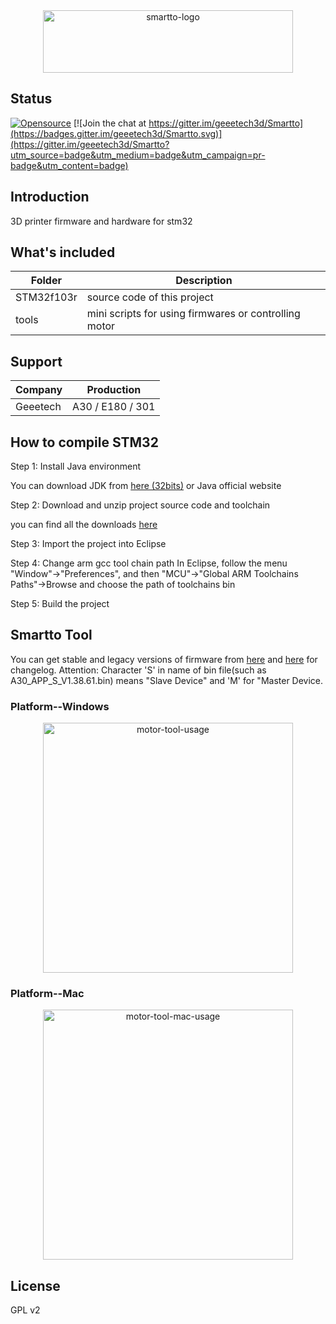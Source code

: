<div align=center><img src="https://raw.githubusercontent.com/geeetech3d/smartto-eclipse/master/docs/assets/smartto-logo.png" width="400" height="100" alt="smartto-logo" /></div>

## Status
[![Opensource](https://img.shields.io/badge/Opensource%20by-Geeetech3D-blue.svg)](https://www.geeetech.com/)
[![Join the chat at https://gitter.im/geeetech3d/Smartto](https://badges.gitter.im/geeetech3d/Smartto.svg)](https://gitter.im/geeetech3d/Smartto?utm_source=badge&utm_medium=badge&utm_campaign=pr-badge&utm_content=badge)

## Introduction
3D printer firmware and hardware for stm32

## What's included
Folder | Description
--- | ---
STM32f103r | source code of this project
tools | mini scripts for using firmwares or controlling motor

## Support
Company | Production
--- | ---
Geeetech | A30 / E180 / 301

## How to compile STM32
Step 1: Install Java environment

You can download JDK from [here (32bits)](http://www.geeetech.com/OpenSource/eclipse/chromeinstall-8u171.exe) or Java official website

Step 2: Download and unzip project source code and toolchain

you can find all the downloads [here](http://www.geeetech.com/OpenSource/)

Step 3: Import the project into Eclipse

Step 4: Change arm gcc tool chain path
In Eclipse, follow the menu "Window"->"Preferences", and then "MCU"->"Global ARM Toolchains Paths"->Browse and choose the path of toolchains bin

Step 5: Build the  project

## Smartto Tool

You can get stable and legacy versions of firmware from [here](http://geeetech.com/firmware/) and [here](https://github.com/Geeetech3D/Smartto-IAR/tree/master/log/firmware_changelog.md) for changelog.
Attention: Character 'S' in name of bin file(such as A30_APP_S_V1.38.61.bin) means "Slave Device" and 'M' for "Master Device.

### Platform--Windows
<div align=center><img src="https://raw.githubusercontent.com/geeetech3d/smartto-eclipse/master/docs/assets/motor_tool_snapshot.png" width="400" height="400" alt="motor-tool-usage" /></div>

### Platform--Mac
<div align=center><img src="https://raw.githubusercontent.com/geeetech3d/smartto-eclipse/master/docs/assets/motor_tool_mac_snapshot.png" width="400" height="400" alt="motor-tool-mac-usage" /></div>


## License
GPL v2
